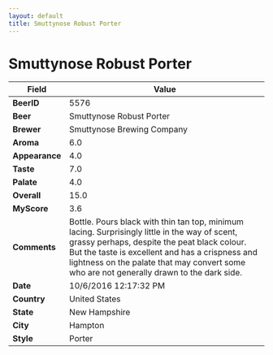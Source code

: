 ```yaml
---
layout: default
title: Smuttynose Robust Porter
---
```


# Smuttynose Robust Porter

| Field         | Value     |
|---------------|-----------|
| **BeerID** | 5576 |
| **Beer** | Smuttynose Robust Porter |
| **Brewer** | Smuttynose Brewing Company |
| **Aroma** | 6.0 |
| **Appearance** | 4.0 |
| **Taste** | 7.0 |
| **Palate** | 4.0 |
| **Overall** | 15.0 |
| **MyScore** | 3.6 |
| **Comments** | Bottle. Pours black with thin tan top, minimum lacing. Surprisingly little in the way of scent, grassy perhaps, despite the peat black colour. But the taste is excellent and has a crispness and lightness on the palate that may convert some who are not generally drawn to the dark side. |
| **Date** | 10/6/2016 12:17:32 PM |
| **Country** | United States |
| **State** | New Hampshire |
| **City** | Hampton |
| **Style** | Porter |
